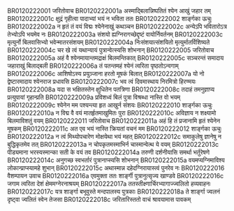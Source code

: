 BR0120222001	जरितोवाच
BR0120222001a	अस्माद्बिलान्निष्पतितं श्येन आखुं जहार तम्
BR0120222001c	क्षुद्रं गृहीत्वा पादाभ्यां भयं न भविता ततः
BR0120222002	शार्ङ्गका ऊचुः
BR0120222002a	न हृतं तं वयं विद्मः श्येनेनाखुं कथञ्चन
BR0120222002c	अन्येऽपि भवितारोऽत्र तेभ्योऽपि भयमेव नः
BR0120222003a	संशयो ह्यग्निरागच्छेद्दृष्टं वायोर्निवर्तनम्
BR0120222003c	मृत्युर्नो बिलवासिभ्यो भवेन्मातरसंशयम्
BR0120222004a	निःसंशयात्संशयितो मृत्युर्मातर्विशिष्यते
BR0120222004c	चर खे त्वं यथान्यायं पुत्रान्वेत्स्यसि शोभनान्
BR0120222005	जरितोवाच
BR0120222005a	अहं वै श्येनमायान्तमद्राक्षं बिलमन्तिकात्
BR0120222005c	सञ्चरन्तं समादाय जहाराखुं बिलाद्बली
BR0120222006a	तं पतन्तमहं श्येनं त्वरिता पृष्ठतोऽन्वगाम्
BR0120222006c	आशिषोऽस्य प्रयुञ्जाना हरतो मूषकं बिलात्
BR0120222007a	यो नो द्वेष्टारमादाय श्येनराज प्रधावसि
BR0120222007c	भव त्वं दिवमास्थाय निरमित्रो हिरण्मयः
BR0120222008a	यदा स भक्षितस्तेन क्षुधितेन पतत्रिणा
BR0120222008c	तदाहं तमनुज्ञाप्य प्रत्युपायां गृहान्प्रति
BR0120222009a	प्रविशध्वं बिलं पुत्रा विश्रब्धा नास्ति वो भयम्
BR0120222009c	श्येनेन मम पश्यन्त्या हृत आखुर्न संशयः
BR0120222010	शार्ङ्गका ऊचुः
BR0120222010a	न विद्म वै वयं मातर्हृतमाखुमितः पुरा
BR0120222010c	अविज्ञाय न शक्ष्यामो बिलमाविशतुं वयम्
BR0120222011	जरितोवाच
BR0120222011a	अहं हि तं प्रजानामि हृतं श्येनेन मूषकम्
BR0120222011c	अत एव भयं नास्ति क्रियतां वचनं मम
BR0120222012	शार्ङ्गका ऊचुः
BR0120222012a	न त्वं मिथ्योपचारेण मोक्षयेथा भयं महत्
BR0120222012c	समाकुलेषु ज्ञानेषु न बुद्धिकृतमेव तत्
BR0120222013a	न चोपकृतमस्माभिर्न चास्मान्वेत्थ ये वयम्
BR0120222013c	पीड्यमाना भरस्यस्मान्का सती के वयं तव
BR0120222014a	तरुणी दर्शनीयासि समर्था भर्तुरेषणे
BR0120222014c	अनुगच्छ स्वभर्तारं पुत्रानाप्स्यसि शोभनान्
BR0120222015a	वयमप्यग्निमाविश्य लोकान्प्राप्स्यामहे शुभान्
BR0120222015c	अथास्मान्न दहेदग्निरायास्त्वं पुनरेव नः
BR0120222016	वैशम्पायन उवाच
BR0120222016a	एवमुक्ता ततः शार्ङ्गी पुत्रानुत्सृज्य खाण्डवे
BR0120222016c	जगाम त्वरिता देशं क्षेममग्नेरनाश्रयम्
BR0120222017a	ततस्तीक्ष्णार्चिरभ्यागाज्ज्वलितो हव्यवाहनः
BR0120222017c	यत्र शार्ङ्गा बभूवुस्ते मन्दपालस्य पुत्रकाः
BR0120222018a	ते शार्ङ्गा ज्वलनं दृष्ट्वा ज्वलितं स्वेन तेजसा
BR0120222018c	जरितारिस्ततो वाचं श्रावयामास पावकम्
